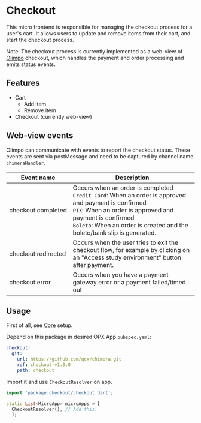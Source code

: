 # Checkout

This micro frontend is responsible for managing the checkout process for a user's cart. It allows users to update and remove items from their cart, and start the checkout process. 

Note: The checkout process is currently implemented as a web-view of [Olimpo](https://github.com/qcx/olimpo) checkout, which handles the payment and order processing and emits status events.

## Features

- Cart
  - Add item
  - Remove item
- Checkout (currently web-view)

## Web-view events

Olimpo can communicate with events to report the checkout status. These events are sent via postMessage and need to be captured by channel name `chimeraHandler`.

| Event name          | Description                                                                                                                                                                                                                                         |     
|---------------------|-----------------------------------------------------------------------------------------------------------------------------------------------------------------------------------------------------------------------------------------------------|
| checkout:completed  | Occurs when an order is completed <br>`Credit Card`: When an order is approved and payment is confirmed <br>`PIX`: When an order is approved and payment is confirmed <br>`Boleto`: When an order is created and the boleto/bank slip is generated. |  
| checkout:redirected | Occurs when the user tries to exit the checkout flow, for example by clicking on an "Access study environment" button after payment.                                                                                                                |    
| checkout:error      | Occurs when you have a payment gateway error or a payment failed/timed out                                                                                                                                                                          |

## Usage

First of all, see [Core](../core) setup.

Depend on this package in desired OPX App  `pubspec.yaml`:
```yaml
checkout:  
  git:  
    url: https://github.com/qcx/chimera.git  
    ref: checkout-v1.0.0  
    path: checkout
```

Import it and use `CheckoutResolver` on app.

```dart
import 'package:checkout/checkout.dart';

static List<MicroApp> microApps = [  
  CheckoutResolver(), // Add this.
  ];
  ```